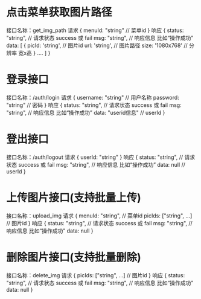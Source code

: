 # 点击菜单获取图片路径
接口名称：get_img_path
请求
{
    menuId: "string" // 菜单id 
}
响应
{
    status: "string", // 请求状态 success 或 fail
    msg: "string", //  响应信息 比如“操作成功”
    data: [
        {
            picId: 'string', // 图片id
            url: 'string', // 图片路径
            size: '1080x768' // 分辨率 宽x高
        }
        ....
    ]
}
# 登录接口
接口名称：/auth/login
请求
{
    username: "string" // 用户名称
    password: "string" // 密码 
}
响应
{
    status: "string", // 请求状态 success 或 fail
    msg: "string", //  响应信息 比如“操作成功”
    data: "userid信息" // userId 
}
# 登出接口
接口名称：/auth/logout
请求
{
    userId: "string"
}
响应
{
    status: "string", // 请求状态 success 或 fail
    msg: "string", //  响应信息 比如“操作成功”
    data: null // userId 
}
# 上传图片接口(支持批量上传)
接口名称：upload_img
请求
{
    menuId: "string", // 菜单id
    picIds: ["string", ...] // 图片id 
}
响应
{
    status: "string", // 请求状态 success 或 fail
    msg: "string", //  响应信息 比如“操作成功”
    data: null
}
# 删除图片接口(支持批量删除)
接口名称：delete_img
请求
{
    picIds: ["string", ...] // 图片id 
}
响应
{
    status: "string", // 请求状态 success 或 fail
    msg: "string", //  响应信息 比如“操作成功”
    data: null
}
